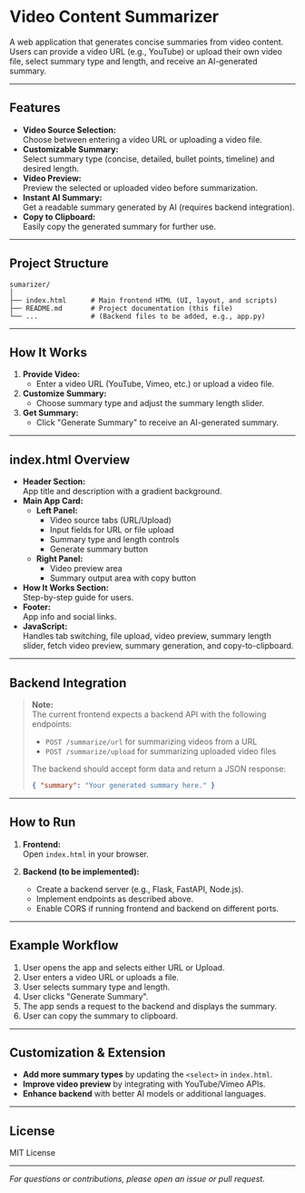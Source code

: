 # Video Content Summarizer

A web application that generates concise summaries from video content. Users can provide a video URL (e.g., YouTube) or upload their own video file, select summary type and length, and receive an AI-generated summary.

---

## Features

- **Video Source Selection:**  
  Choose between entering a video URL or uploading a video file.
- **Customizable Summary:**  
  Select summary type (concise, detailed, bullet points, timeline) and desired length.
- **Video Preview:**  
  Preview the selected or uploaded video before summarization.
- **Instant AI Summary:**  
  Get a readable summary generated by AI (requires backend integration).
- **Copy to Clipboard:**  
  Easily copy the generated summary for further use.

---

## Project Structure

```
sumarizer/
│
├── index.html      # Main frontend HTML (UI, layout, and scripts)
├── README.md       # Project documentation (this file)
└── ...             # (Backend files to be added, e.g., app.py)
```

---

## How It Works

1. **Provide Video:**  
   - Enter a video URL (YouTube, Vimeo, etc.) or upload a video file.
2. **Customize Summary:**  
   - Choose summary type and adjust the summary length slider.
3. **Get Summary:**  
   - Click "Generate Summary" to receive an AI-generated summary.

---

## index.html Overview

- **Header Section:**  
  App title and description with a gradient background.
- **Main App Card:**  
  - **Left Panel:**  
    - Video source tabs (URL/Upload)
    - Input fields for URL or file upload
    - Summary type and length controls
    - Generate summary button
  - **Right Panel:**  
    - Video preview area
    - Summary output area with copy button
- **How It Works Section:**  
  Step-by-step guide for users.
- **Footer:**  
  App info and social links.
- **JavaScript:**  
  Handles tab switching, file upload, video preview, summary length slider, fetch video preview, summary generation, and copy-to-clipboard.

---

## Backend Integration

> **Note:**  
> The current frontend expects a backend API with the following endpoints:
>
> - `POST /summarize/url` for summarizing videos from a URL
> - `POST /summarize/upload` for summarizing uploaded video files
>
> The backend should accept form data and return a JSON response:
> ```json
> { "summary": "Your generated summary here." }
> ```

---

## How to Run

1. **Frontend:**  
   Open `index.html` in your browser.

2. **Backend (to be implemented):**  
   - Create a backend server (e.g., Flask, FastAPI, Node.js).
   - Implement endpoints as described above.
   - Enable CORS if running frontend and backend on different ports.

---

## Example Workflow

1. User opens the app and selects either URL or Upload.
2. User enters a video URL or uploads a file.
3. User selects summary type and length.
4. User clicks "Generate Summary".
5. The app sends a request to the backend and displays the summary.
6. User can copy the summary to clipboard.

---

## Customization & Extension

- **Add more summary types** by updating the `<select>` in `index.html`.
- **Improve video preview** by integrating with YouTube/Vimeo APIs.
- **Enhance backend** with better AI models or additional languages.

---

## License

MIT License

---

*For questions or contributions, please open an issue or pull request.*